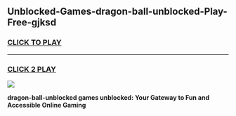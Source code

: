 
## Unblocked-Games-dragon-ball-unblocked-Play-Free-gjksd
<h3>
<a href="https://premium76.site?title=dragon-ball-unblocked&ref=18A1">CLICK TO PLAY</a></h3>
<hr>

<h3>
<a href="https://premium76.site?title=dragon-ball-unblocked&ref=18A1">CLICK 2 PLAY</a>
  
</h3>

<a href="https://premium76.site?title=dragon-ball-unblocked&ref=18A1"><img src="https://clearcache.store/games.png"></a>


**dragon-ball-unblocked games unblocked: Your Gateway to Fun and Accessible Online Gaming**
